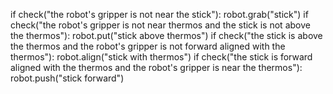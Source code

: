 

if check("the robot's gripper is not near the stick"):
    robot.grab("stick")
if check("the robot's gripper is not near thermos and the stick is not above the thermos"):
    robot.put("stick above thermos")
if check("the stick is above the thermos and the robot's gripper is not forward aligned with the thermos"):
    robot.align("stick with thermos")
if check("the stick is forward aligned with the thermos and the robot's gripper is near the thermos"):
    robot.push("stick forward")